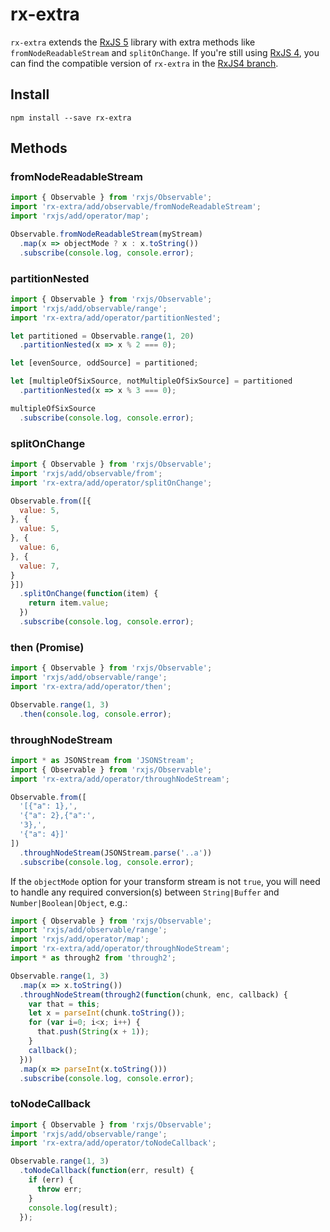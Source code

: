 # rx-extra

`rx-extra` extends the [RxJS 5](https://github.com/ReactiveX/rxjs) library with extra methods like `fromNodeReadableStream` and `splitOnChange`. If you're still using [RxJS 4](https://github.com/Reactive-Extensions/RxJS), you can find the compatible version of `rx-extra` in the [RxJS4 branch](https://github.com/ariutta/rx-extra/tree/RxJS4).

## Install

`npm install --save rx-extra`

## Methods

### fromNodeReadableStream
```js
import { Observable } from 'rxjs/Observable';
import 'rx-extra/add/observable/fromNodeReadableStream';
import 'rxjs/add/operator/map';

Observable.fromNodeReadableStream(myStream)
  .map(x => objectMode ? x : x.toString())
  .subscribe(console.log, console.error);
```

### partitionNested
```js
import { Observable } from 'rxjs/Observable';
import 'rxjs/add/observable/range';
import 'rx-extra/add/operator/partitionNested';

let partitioned = Observable.range(1, 20)
  .partitionNested(x => x % 2 === 0);

let [evenSource, oddSource] = partitioned;

let [multipleOfSixSource, notMultipleOfSixSource] = partitioned
  .partitionNested(x => x % 3 === 0);

multipleOfSixSource
  .subscribe(console.log, console.error);
```

### splitOnChange
```js
import { Observable } from 'rxjs/Observable';
import 'rxjs/add/observable/from';
import 'rx-extra/add/operator/splitOnChange';

Observable.from([{
  value: 5,
}, {
  value: 5,
}, {
  value: 6,
}, {
  value: 7,
}
}])
  .splitOnChange(function(item) {
    return item.value;
  })
  .subscribe(console.log, console.error);
```

### then (Promise)
```js
import { Observable } from 'rxjs/Observable';
import 'rxjs/add/observable/range';
import 'rx-extra/add/operator/then';

Observable.range(1, 3)
  .then(console.log, console.error);
```

### throughNodeStream
```js
import * as JSONStream from 'JSONStream';
import { Observable } from 'rxjs/Observable';
import 'rx-extra/add/operator/throughNodeStream';

Observable.from([
  '[{"a": 1},',
  '{"a": 2},{"a":',
  '3},',
  '{"a": 4}]'
])
  .throughNodeStream(JSONStream.parse('..a'))
  .subscribe(console.log, console.error);
```

If the `objectMode` option for your transform stream is not `true`,
you will need to handle any required conversion(s) between
`String|Buffer` and `Number|Boolean|Object`, e.g.:

```js
import { Observable } from 'rxjs/Observable';
import 'rxjs/add/observable/range';
import 'rxjs/add/operator/map';
import 'rx-extra/add/operator/throughNodeStream';
import * as through2 from 'through2';

Observable.range(1, 3)
  .map(x => x.toString())
  .throughNodeStream(through2(function(chunk, enc, callback) {
    var that = this;
    let x = parseInt(chunk.toString());
    for (var i=0; i<x; i++) {
      that.push(String(x + 1));
    }
    callback();
  }))
  .map(x => parseInt(x.toString()))
  .subscribe(console.log, console.error);
```

### toNodeCallback
```js
import { Observable } from 'rxjs/Observable';
import 'rxjs/add/observable/range';
import 'rx-extra/add/operator/toNodeCallback';

Observable.range(1, 3)
  .toNodeCallback(function(err, result) {
    if (err) {
      throw err;
    }
    console.log(result);
  });
```
